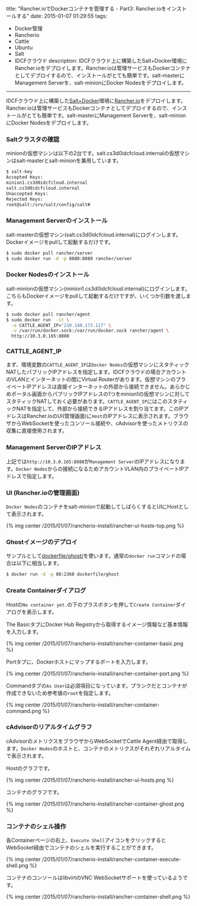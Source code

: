 title: "Rancher.ioでDockerコンテナを管理する - Part3: Rancher.ioをインストールする"
date: 2015-01-07 01:29:55
tags:
 - Docker管理
 - Rancherio
 - Cattle
 - Ubuntu
 - Salt
 - IDCFクラウド
description: IDCFクラウド上に構築したSalt+Docker環境にRancher.ioをデプロイします。Rancher.ioは管理サービスもDockerコンテナとしてデプロイするので、インストールがとても簡単です。salt-masterにManagement Serverを、salt-minionにDocker Nodesをデプロイします。
---

IDCFクラウド上に構築した[Salt+Docker](/2015/01/06/rancherio-install-salt-docker/)環境に[Rancher.io](https://github.com/rancherio/rancher)をデプロイします。Rancher.ioは管理サービスもDockerコンテナとしてデプロイするので、インストールがとても簡単です。salt-masterにManagement Serverを、salt-minionにDocker Nodesをデプロイします。

<!-- more -->


### Saltクラスタの確認

minionの仮想マシンは以下の2台です。salt.cs3d0idcfcloud.internalの仮想マシンはsalt-masterとsalt-minionを兼用しています。

``` bash
$ salt-key
Accepted Keys:
minion1.cs3d0idcfcloud.internal
salt.cs3d0idcfcloud.internal
Unaccepted Keys:
Rejected Keys:
root@salt:/srv/salt/config/salt#
```

### Management Serverのインストール

salt-masterの仮想マシン(salt.cs3d0idcfcloud.internal)にログインします。Dockerイメージをpullして起動するだけです。

``` bash
$ sudo docker pull rancher/server
$ sudo docker run -d -p 8080:8080 rancher/server
```

### Docker Nodesのインストール

salt-minionの仮想マシン(minion1.cs3d0idcfcloud.internal)にログインします。こちらもDockerイメージをpullして起動するだけですが、いくつか引数を渡します。

``` bash
$ sudo docker pull rancher/agent
$ sudo docker run  -it \
  -e CATTLE_AGENT_IP="210.140.173.117" \
  -v /var/run/docker.sock:/var/run/docker.sock rancher/agent \
  http://10.3.0.165:8080
```

### CATTLE_AGENT_IP

まず、環境変数の`CATTLE_AGENT_IP`は`Docker Nodes`の仮想マシンにスタティックNATしたパブリックIPアドレスを指定します。IDCFクラウドの場合アカウントのVLANとインターネットの間にVirtual Routerがあります。仮想マシンのプライベートIPアドレスは直接インターネットの外部から接続できません。あらかじめポータル画面からパブリックIPアドレスの1つをminion1の仮想マシンに対してスタティックNATしておく必要があります。`CATTLE_AGENT_IP`にはこのスタティックNATを指定して、外部から接続できるIPアドレスを割り当てます。このIPアドレスはRancher.ioのUI(管理画面)に`Host`のIPアドレスに表示されます。ブラウザからWebSocketを使ったコンソール接続や、cAdvisorを使ったメトリクスの収集に直接使用されます。

### Management ServerのIPアドレス

上記では`http://10.3.0.165:8080`が`Management Server`のIPアドレスになります。`Docker Nodes`からの接続になるためアカウントVLAN内のプライベートIPアドレスで指定します。

### UI (Rancher.ioの管理画面)

`Docker Nodes`のコンテナをsalt-minionで起動してしばらくするとUIにHostとして表示されます。

{% img center /2015/01/07/rancherio-install/rancher-ui-hosts-top.png %}

### Ghostイメージのデプロイ

サンプルとして[dockerfile/ghost/](https://registry.hub.docker.com/u/dockerfile/ghost/)を使います。通常の`docker run`コマンドの場合は以下に相当します。

``` bash
$ docker run -d -p 80:2368 dockerfile/ghost
```

### Create Containerダイアログ

Hostの`No container yet.`の下のプラスボタンを押して`Create Container`ダイアログを表示します。

The BasicタブにDocker Hub Registryから取得するイメージ情報など基本情報を入力します。

{% img center /2015/01/07/rancherio-install/rancher-container-basic.png %}

Portタブに、Dockerホストにマップするポートを入力します。

{% img center /2015/01/07/rancherio-install/rancher-container-port.png %}

Commandタブの`As User`は必須項目になっています。ブランクだとコンテナが作成できないため参考値の`root`を指定します。

{% img center /2015/01/07/rancherio-install/rancher-container-command.png %}

### cAdvisorのリアルタイムグラフ

cAdvisorのメトリクスをブラウザからWebSocketでCattle Agent経由で取得します。`Docker Nodes`のホストと、コンテナのメトリクスがそれぞれリアルタイムで表示されます。

Hostのグラフです。

{% img center /2015/01/07/rancherio-install/rancher-ui-hosts.png %}

コンテナのグラフです。

{% img center /2015/01/07/rancherio-install/rancher-container-ghost.png %}

### コンテナのシェル操作

各Containerページの右上、`Execute Shell`アイコンをクリックするとWebSocket経由でコンテナのシェルを実行することができます。

{% img center /2015/01/07/rancherio-install/rancher-container-execute-shell.png %}

コンテナのコンソールはlibvirtのVNC WebSocketサポートを使っているようです。

{% img center /2015/01/07/rancherio-install/rancher-container-shell.png %}